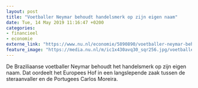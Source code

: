 ```yaml
---
layout: post
title: "Voetballer Neymar behoudt handelsmerk op zijn eigen naam"
date: Tue, 14 May 2019 11:16:47 +0200
categories: 
- financieel 
- economie 
externe_link: "https://www.nu.nl/economie/5890890/voetballer-neymar-behoudt-handelsmerk-op-zijn-eigen-naam.html"
feature_image: "https://media.nu.nl/m/ic1x430avq30_sqr256.jpg/voetballer-neymar-behoudt-handelsmerk-op-zijn-eigen-naam.jpg"
---
```


De Braziliaanse voetballer Neymar behoudt het handelsmerk op zijn eigen naam. Dat oordeelt het Europees Hof in een langslepende zaak tussen de steraanvaller en de Portugees Carlos Moreira.
